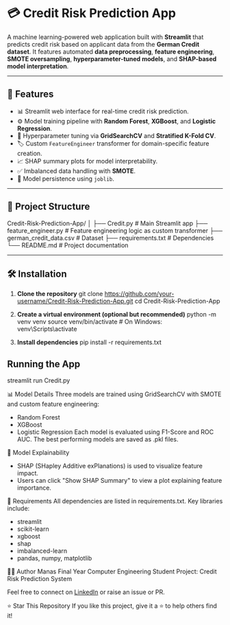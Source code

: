 # 💳 Credit Risk Prediction App

A machine learning-powered web application built with **Streamlit** that predicts credit risk based on applicant data from the **German Credit dataset**. It features automated **data preprocessing**, **feature engineering**, **SMOTE oversampling**, **hyperparameter-tuned models**, and **SHAP-based model interpretation**.

---

## 🚀 Features

- 📊 Streamlit web interface for real-time credit risk prediction.
- ⚙️ Model training pipeline with **Random Forest**, **XGBoost**, and **Logistic Regression**.
- 🧠 Hyperparameter tuning via **GridSearchCV** and **Stratified K-Fold CV**.
- 🏷️ Custom `FeatureEngineer` transformer for domain-specific feature creation.
- 📈 SHAP summary plots for model interpretability.
- ✅ Imbalanced data handling with **SMOTE**.
- 💾 Model persistence using `joblib`.

---

## 📁 Project Structure

Credit-Risk-Prediction-App/
│
├── Credit.py # Main Streamlit app
├── feature_engineer.py # Feature engineering logic as custom transformer
├── german_credit_data.csv # Dataset
├── requirements.txt # Dependencies
└── README.md # Project documentation


---

## 🛠️ Installation

1. **Clone the repository**
git clone https://github.com/your-username/Credit-Risk-Prediction-App.git
cd Credit-Risk-Prediction-App

3. **Create a virtual environment (optional but recommended)**
python -m venv venv
source venv/bin/activate  # On Windows: venv\Scripts\activate

5. **Install dependencies**
pip install -r requirements.txt

## Running the App
streamlit run Credit.py

📊 Model Details
Three models are trained using GridSearchCV with SMOTE and custom feature engineering:
- Random Forest
- XGBoost
- Logistic Regression
Each model is evaluated using F1-Score and ROC AUC. The best performing models are saved as .pkl files.

🧠 Model Explainability
- SHAP (SHapley Additive exPlanations) is used to visualize feature impact.
- Users can click "Show SHAP Summary" to view a plot explaining feature importance.

📌 Requirements
All dependencies are listed in requirements.txt. Key libraries include:
- streamlit
- scikit-learn
- xgboost
- shap
- imbalanced-learn
- pandas, numpy, matplotlib

🙋‍♂️ Author
Manas
Final Year Computer Engineering Student
Project: Credit Risk Prediction System

Feel free to connect on [LinkedIn](www.linkedin.com/in/contactmanaschoudhary) or raise an issue or PR.

⭐ Star This Repository
If you like this project, give it a ⭐ to help others find it!



